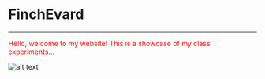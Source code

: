 # FinchEvard
---
<span style="color:red">Hello, welcome to my website! This is a showcase of my class experiments...</span>


![alt text]()

